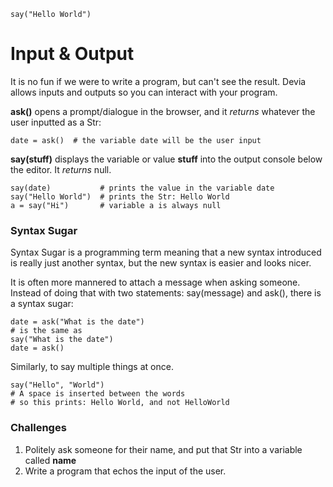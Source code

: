 ```
say("Hello World")
```

# Input & Output

It is no fun if we were to write a program, but can't see the result. Devia allows inputs and outputs so you can interact with your program.

**ask()** opens a prompt/dialogue in the browser, and it *returns* whatever the user inputted as a Str:
```
date = ask()  # the variable date will be the user input 
```

**say(stuff)** displays the variable or value **stuff** into the output console below the editor. It *returns* null.
```
say(date)           # prints the value in the variable date
say("Hello World")  # prints the Str: Hello World
a = say("Hi")       # variable a is always null
```

### Syntax Sugar
Syntax Sugar is a programming term meaning that a new syntax introduced is really just another syntax, but the new syntax is easier and looks nicer.

It is often more mannered to attach a message when asking someone. Instead of doing that with two statements: say(message) and ask(), there is a syntax sugar:
```
date = ask("What is the date")
# is the same as
say("What is the date")
date = ask()
```

Similarly, to say multiple things at once.
```
say("Hello", "World")  
# A space is inserted between the words
# so this prints: Hello World, and not HelloWorld
```

### Challenges
1. Politely ask someone for their name, and put that Str into a variable called **name**
2. Write a program that echos the input of the user.
